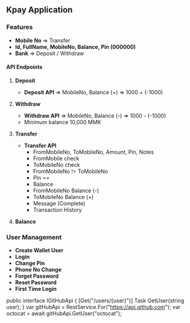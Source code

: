 
## Kpay Application

### Features

- **Mobile No** => Transfer
- **Id, FullName, MobileNo, Balance, Pin (000000)**
- **Bank** => Deposit / Withdraw

#### API Endpoints

1. **Deposit**
   - **Deposit API** => MobileNo, Balance (+) => 1000 + (-1000)

2. **Withdraw**
   - **Withdraw API** => MobileNo, Balance (-) => 1000 - (-1000)
   - Minimum balance 10,000 MMK

3. **Transfer**
   - **Transfer API**
     - FromMobileNo, ToMobileNo, Amount, Pin, Notes
     - FromMobile check
     - ToMobileNo check
     - FromMobileNo != ToMobileNo
     - Pin == 
     - Balance
     - FromMobileNo Balance (-)
     - ToMobileNo Balance (+)
     - Message (Complete)
     - Transaction History

4. **Balance**

### User Management

- **Create Wallet User**
- **Login**
- **Change Pin**
- **Phone No Change**
- **Forget Password**
- **Reset Password**
- **First Time Login**

public interface IGitHubApi
{
    [Get("/users/{user}")]
    Task<User> GetUser(string user);
}
var gitHubApi = RestService.For<IGitHubApi>("https://api.github.com");
var octocat = await gitHubApi.GetUser("octocat");